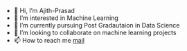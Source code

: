 - 👋 Hi, I’m Ajith-Prasad
- 👀 I’m interested in Machine Learning
- 🌱 I’m currently pursuing Post Gradautaion in Data Science
- 💞️ I’m looking to collaborate on machine learning projects
- 📫 How to reach me [mail](mailto:prasadajith02@gmail.coom)

<!---
Ajith-Prasad/Ajith-Prasad is a ✨ special ✨ repository because its `README.md` (this file) appears on your GitHub profile.
You can click the Preview link to take a look at your changes.
--->
